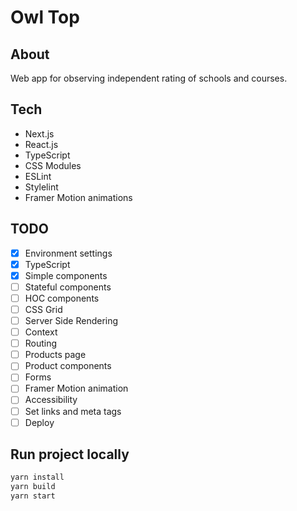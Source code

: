 # Owl Top

## About

Web app for observing independent rating of schools and courses.

## Tech

- Next.js
- React.js
- TypeScript
- CSS Modules
- ESLint
- Stylelint
- Framer Motion animations

## TODO

- [x] Environment settings
- [x] TypeScript
- [x] Simple components
- [ ] Stateful components
- [ ] HOC components
- [ ] CSS Grid
- [ ] Server Side Rendering
- [ ] Context
- [ ] Routing
- [ ] Products page
- [ ] Product components
- [ ] Forms
- [ ] Framer Motion animation
- [ ] Accessibility
- [ ] Set links and meta tags
- [ ] Deploy

## Run project locally

```bash
yarn install
yarn build
yarn start
```
